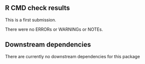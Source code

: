 ## R CMD check results
This is a first submission.

There were no ERRORs or WARNINGs or NOTEs. 


## Downstream dependencies
There are currently no downstream dependencies for this package
